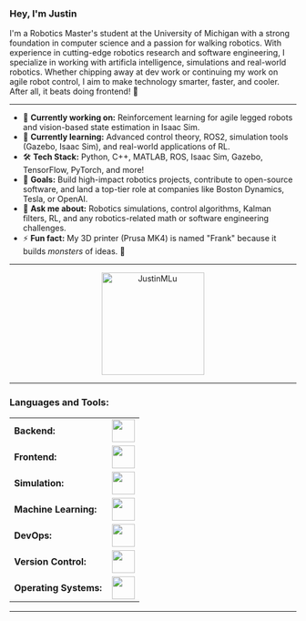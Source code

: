 <link rel="stylesheet" type='text/css' href="https://cdn.jsdelivr.net/gh/devicons/devicon@latest/devicon.min.css" />

### Hey, I'm Justin

I'm a Robotics Master's student at the University of Michigan with a strong foundation in computer science and a passion for walking robotics. With experience in cutting-edge robotics research and software engineering, I specialize in working with artificla intelligence, simulations and real-world robotics. Whether chipping away at dev work or continuing my work on agile robot control, I aim to make technology smarter, faster, and cooler. After all, it beats doing frontend! 🌟

---

- 🔭 **Currently working on:** Reinforcement learning for agile legged robots and vision-based state estimation in Isaac Sim.  
- 🌱 **Currently learning:** Advanced control theory, ROS2, simulation tools (Gazebo, Isaac Sim), and real-world applications of RL.  
- 🛠 **Tech Stack:** Python, C++, MATLAB, ROS, Isaac Sim, Gazebo, TensorFlow, PyTorch, and more!  
- 🎯 **Goals:** Build high-impact robotics projects, contribute to open-source software, and land a top-tier role at companies like Boston Dynamics, Tesla, or OpenAI.  
- 💬 **Ask me about:** Robotics simulations, control algorithms, Kalman filters, RL, and any robotics-related math or software engineering challenges.  
- ⚡ **Fun fact:** My 3D printer (Prusa MK4) is named "Frank" because it builds *monsters* of ideas. 🦾  

---

<div align="center">
  <a href="https://github.com/JustinMLu">
    <img height="180em" src="https://github-readme-stats.vercel.app/api/top-langs?username=JustinMLu&show_icons=true&locale=en&layout=compact&theme=tokyonight" alt="JustinMLu"/>
<!--     <img height="180em" src="https://github-readme-stats.vercel.app/api?username=JustinMLu&show_icons=true&locale=en&layout=compact&theme=tokyonight" alt="JustinMLu"/> -->
  </a>
</div>
<!-- <p align="center">
  <a href="https://github.com/JustinMLu">
    <img src="https://github-readme-streak-stats.herokuapp.com/?user=JustinMLu&&theme=tokyonight" alt="JustinMLu" />
  </a>
</p> -->

---

<h3 align="left">Languages and Tools:</h3>
<table>
    <tr>
        <td style="font-weight: bold; padding-right: 10px; vertical-align: center;">Backend:</td>
        <td><img height="40" src="https://skillicons.dev/icons?i=python,c++,matlab,ros,fastapi,flask,nodejs"/></td>
    </tr>
    <tr>
        <td style="font-weight: bold; padding-right: 10px; vertical-align: center;">Frontend:</td>
        <td><img height="40" src="https://skillicons.dev/icons?i=react,html,css,js,sass"/></td>
    </tr>
    <tr>
        <td style="font-weight: bold; padding-right: 10px; vertical-align: center;">Simulation:</td>
        <td><img height="40" src="https://skillicons.dev/icons?i=ros,python,c++,gazebo,unity"/></td>
    </tr>
    <tr>
        <td style="font-weight: bold; padding-right: 10px; vertical-align: center;">Machine Learning:</td>
        <td><img height="40" src="https://skillicons.dev/icons?i=pytorch,tensorflow,scikit"/></td>
    </tr>
    <tr>
        <td style="font-weight: bold; padding-right: 10px; vertical-align: center;">DevOps:</td>
        <td><img height="40" src="https://skillicons.dev/icons?i=docker,kubernetes,githubactions"/></td>
    </tr>
    <tr>
        <td style="font-weight: bold; padding-right: 10px; vertical-align: center;">Version Control:</td>
        <td><img height="40" src="https://skillicons.dev/icons?i=git,github"/></td>
    </tr>
    <tr>
        <td style="font-weight: bold; padding-right: 10px; vertical-align: center;">Operating Systems:</td>
        <td><img height="40" src="https://skillicons.dev/icons?i=windows,linux,ubuntu"/></td>
    </tr>
</table>

---
